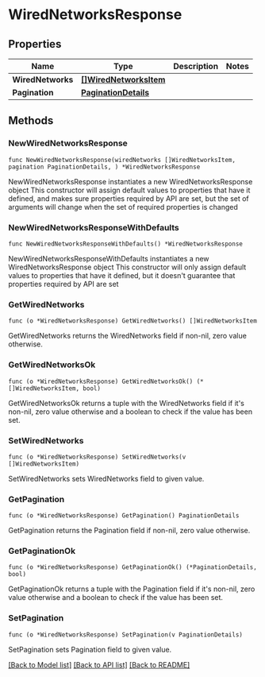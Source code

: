 # WiredNetworksResponse

## Properties

Name | Type | Description | Notes
------------ | ------------- | ------------- | -------------
**WiredNetworks** | [**[]WiredNetworksItem**](WiredNetworksItem.md) |  | 
**Pagination** | [**PaginationDetails**](PaginationDetails.md) |  | 

## Methods

### NewWiredNetworksResponse

`func NewWiredNetworksResponse(wiredNetworks []WiredNetworksItem, pagination PaginationDetails, ) *WiredNetworksResponse`

NewWiredNetworksResponse instantiates a new WiredNetworksResponse object
This constructor will assign default values to properties that have it defined,
and makes sure properties required by API are set, but the set of arguments
will change when the set of required properties is changed

### NewWiredNetworksResponseWithDefaults

`func NewWiredNetworksResponseWithDefaults() *WiredNetworksResponse`

NewWiredNetworksResponseWithDefaults instantiates a new WiredNetworksResponse object
This constructor will only assign default values to properties that have it defined,
but it doesn't guarantee that properties required by API are set

### GetWiredNetworks

`func (o *WiredNetworksResponse) GetWiredNetworks() []WiredNetworksItem`

GetWiredNetworks returns the WiredNetworks field if non-nil, zero value otherwise.

### GetWiredNetworksOk

`func (o *WiredNetworksResponse) GetWiredNetworksOk() (*[]WiredNetworksItem, bool)`

GetWiredNetworksOk returns a tuple with the WiredNetworks field if it's non-nil, zero value otherwise
and a boolean to check if the value has been set.

### SetWiredNetworks

`func (o *WiredNetworksResponse) SetWiredNetworks(v []WiredNetworksItem)`

SetWiredNetworks sets WiredNetworks field to given value.


### GetPagination

`func (o *WiredNetworksResponse) GetPagination() PaginationDetails`

GetPagination returns the Pagination field if non-nil, zero value otherwise.

### GetPaginationOk

`func (o *WiredNetworksResponse) GetPaginationOk() (*PaginationDetails, bool)`

GetPaginationOk returns a tuple with the Pagination field if it's non-nil, zero value otherwise
and a boolean to check if the value has been set.

### SetPagination

`func (o *WiredNetworksResponse) SetPagination(v PaginationDetails)`

SetPagination sets Pagination field to given value.



[[Back to Model list]](../README.md#documentation-for-models) [[Back to API list]](../README.md#documentation-for-api-endpoints) [[Back to README]](../README.md)


